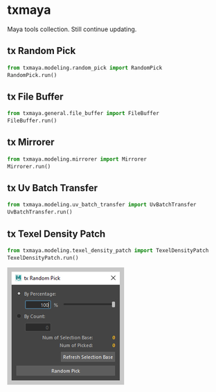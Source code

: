 # txmaya

Maya tools collection. Still continue updating.

## tx Random Pick
```python
from txmaya.modeling.random_pick import RandomPick
RandomPick.run()
```

## tx File Buffer
```python
from txmaya.general.file_buffer import FileBuffer
FileBuffer.run()
```

## tx Mirrorer
```python
from txmaya.modeling.mirrorer import Mirrorer
Mirrorer.run()
```


## tx Uv Batch Transfer
```python
from txmaya.modeling.uv_batch_transfer import UvBatchTransfer
UvBatchTransfer.run()
```

## tx Texel Density Patch

```python
from txmaya.modeling.texel_density_patch import TexelDensityPatch
TexelDensityPatch.run()
```

![img](./docs/images/ui_txRandomPick.jpg "tawibox_profile")